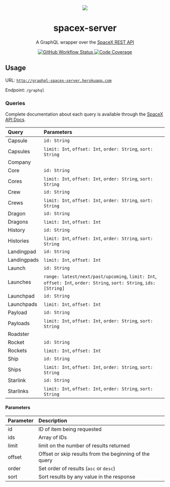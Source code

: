 <div align="center">
<img src="https://farm5.staticflickr.com/4711/40126461411_b1ed283d45_o.jpg">
<h1>spacex-server</h1>
<p>
  A GraphQL wrapper over the
  <a href="https://github.com/r-spacex/SpaceX-API">SpaceX REST API</a>
</p>
<a href="https://github.com/iNoles/spacex-server/actions">
    <img
      alt="GitHub Workflow Status"
      src="https://img.shields.io/github/workflow/status/iNoles/spacex-server/CI/main?style=for-the-badge"
    >
</a>
<a href="https://codecov.io/gh/iNoles/spacex-server">
   <img
        alt="Code Coverage"
        src="https://img.shields.io/codecov/c/github/iNoles/spacex-server.svg?style=for-the-badge"/>
</a>
</div>

## Usage

URL: [`http://graphql-spacex-server.herokuapp.com`](http://graphql-spacex-server.herokuapp.com)

Endpoint: `/graphql`

### Queries

Complete documentation about each query is available through the [SpaceX API Docs](https://docs.spacexdata.com).

| Query       | Parameters                                                                                                        |
| :---------- | :---------------------------------------------------------------------------------------------------------------- |
| Capsule     | `id: String`                                                                                                      |
| Capsules    | `limit: Int`, `offset: Int`, `order: String`, `sort: String`                                                      |
| Company     |                                                                                                                   |
| Core        | `id: String`                                                                                                      |
| Cores       | `limit: Int`, `offset: Int`, `order: String`, `sort: String`                                                      |
| Crew        | `id: String`                                                                                                      |
| Crews       | `limit: Int`, `offset: Int`, `order: String`, `sort: String`                                                      |
| Dragon      | `id: String`                                                                                                      |
| Dragons     | `limit: Int`, `offset: Int`                                                                                       |
| History     | `id: String`                                                                                                      |
| Histories   | `limit: Int`, `offset: Int`, `order: String`, `sort: String`                                                      |
| Landingpad  | `id: String`                                                                                                      |
| Landingpads | `limit: Int`, `offset: Int`                                                                                       |
| Launch      | `id: String`                                                                                                      |
| Launches    | `range: latest/next/past/upcoming`, `limit: Int`, `offset: Int`, `order: String`, `sort: String`, `ids: [String]` |
| Launchpad   | `id: String`                                                                                                      |
| Launchpads  | `limit: Int`, `offset: Int`                                                                                       |
| Payload     | `id: String`                                                                                                      |
| Payloads    | `limit: Int`, `offset: Int`, `order: String`, `sort: String`                                                      |
| Roadster    |                                                                                                                   |
| Rocket      | `id: String`                                                                                                      |
| Rockets     | `limit: Int`, `offset: Int`                                                                                       |
| Ship        | `id: String`                                                                                                      |
| Ships       | `limit: Int`, `offset: Int`, `order: String`, `sort: String`                                                      |
| Starlink    | `id: String`                                                                                                      |
| Starlinks   | `limit: Int`, `offset: Int`, `order: String`, `sort: String`                                                      |

#### Parameters

| Parameter      | Description                                                      |
| :------------- | :--------------------------------------------------------------- |
| id             | ID of item being requested                                       |
| ids            | Array of IDs                                                     |
| limit          | limit on the number of results returned                          |
| offset         | Offset or skip results from the beginning of the query           |
| order          | Set order of results (`asc` or `desc`)                           |
| sort           | Sort results by any value in the response                        |
